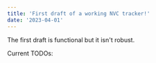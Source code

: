 ```yaml
---
title: 'First draft of a working NVC tracker!'
date: '2023-04-01'
---
```


The first draft is functional but it isn't robust.

Current TODOs: